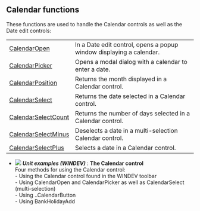


## Calendar functions 
			



<a name="NOTE1"></a>
<a name="NOTE1_1"></a>
These functions are used to handle the Calendar controls as well as the Date edit controls:



|   |   |
| --- | --- |
| [CalendarOpen](../WDLang1/1000017291.md) | In a Date edit control, opens a popup window displaying a calendar. |
| [CalendarPicker](../WDLang1/1000017300.md) | Opens a modal dialog with a calendar to enter a date. |
| [CalendarPosition](../WDLang1/1000017281.md) | Returns the month displayed in a Calendar control. |
| [CalendarSelect](../WDLang1/1000017283.md) | Returns the date selected in a Calendar control. |
| [CalendarSelectCount](../WDLang1/1000017282.md) | Returns the number of days selected in a Calendar control. |
| [CalendarSelectMinus](../WDLang1/1000017340.md) | Deselects a date in a multi-selection Calendar control. |
| [CalendarSelectPlus](../WDLang1/1000017339.md) | Selects a date in a Calendar control. |






- ![](https://doc.pcsoft.fr/en-US/images/image.awp?langid=3&name=TheCalendarcontrol.gif) ***Unit examples (WINDEV)*** : **The Calendar control** <br>Four methods for using the Calendar control:<br>- Using the Calendar control found in the WINDEV toolbar<br>- Using CalendarOpen and CalendarPicker as well as CalendarSelect (multi-selection)<br>- Using ..CalendarButton<br>- Using BankHolidayAdd


